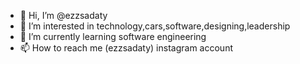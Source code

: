 - 👋 Hi, I’m @ezzsadaty
- 👀 I’m interested in technology,cars,software,designing,leadership
- 🌱 I’m currently learning software engineering
- 📫 How to reach me (ezzsadaty) instagram account

<!---
ezzsadaty/ezzsadaty is a ✨ special ✨ repository because its `README.md` (this file) appears on your GitHub profile.
You can click the Preview link to take a look at your changes.
--->
